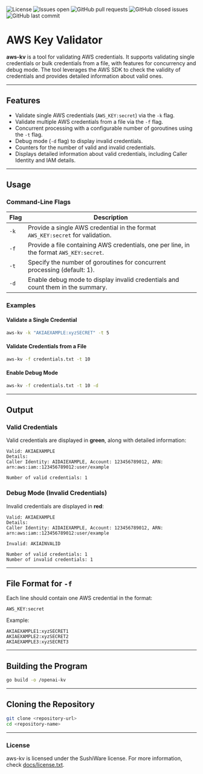 ![License](https://img.shields.io/badge/license-sushiware-red)
![Issues open](https://img.shields.io/github/issues/crashbrz/aws-kv)
![GitHub pull requests](https://img.shields.io/github/issues-pr-raw/crashbrz/aws-kv)
![GitHub closed issues](https://img.shields.io/github/issues-closed-raw/crashbrz/aws-kv)
![GitHub last commit](https://img.shields.io/github/last-commit/crashbrz/aws-kv)

# AWS Key Validator

**aws-kv** is a tool for validating AWS credentials. It supports validating single credentials or bulk credentials from a file, with features for concurrency and debug mode. The tool leverages the AWS SDK to check the validity of credentials and provides detailed information about valid ones.

---

## Features

- Validate single AWS credentials (`AWS_KEY:secret`) via the `-k` flag.
- Validate multiple AWS credentials from a file via the `-f` flag.
- Concurrent processing with a configurable number of goroutines using the `-t` flag.
- Debug mode (`-d` flag) to display invalid credentials.
- Counters for the number of valid and invalid credentials.
- Displays detailed information about valid credentials, including Caller Identity and IAM details.

---

## Usage

### Command-Line Flags

| Flag      | Description                                                                                   |
|-----------|-----------------------------------------------------------------------------------------------|
| `-k`      | Provide a single AWS credential in the format `AWS_KEY:secret` for validation.                |
| `-f`      | Provide a file containing AWS credentials, one per line, in the format `AWS_KEY:secret`.      |
| `-t`      | Specify the number of goroutines for concurrent processing (default: 1).                      |
| `-d`      | Enable debug mode to display invalid credentials and count them in the summary.               |

### Examples

#### Validate a Single Credential
```bash
aws-kv -k "AKIAEXAMPLE:xyzSECRET" -t 5
```

#### Validate Credentials from a File
```bash
aws-kv -f credentials.txt -t 10
```

#### Enable Debug Mode
```bash
aws-kv -f credentials.txt -t 10 -d
```

---

## Output

### Valid Credentials

Valid credentials are displayed in **green**, along with detailed information:
```plaintext
Valid: AKIAEXAMPLE
Details:
Caller Identity: AIDAIEXAMPLE, Account: 123456789012, ARN: arn:aws:iam::123456789012:user/example

Number of valid credentials: 1
```

### Debug Mode (Invalid Credentials)
Invalid credentials are displayed in **red**:
```plaintext
Valid: AKIAEXAMPLE
Details:
Caller Identity: AIDAIEXAMPLE, Account: 123456789012, ARN: arn:aws:iam::123456789012:user/example

Invalid: AKIAINVALID

Number of valid credentials: 1
Number of invalid credentials: 1
```

---

## File Format for `-f`

Each line should contain one AWS credential in the format:
```plaintext
AWS_KEY:secret
```

Example:
```plaintext
AKIAEXAMPLE1:xyzSECRET1
AKIAEXAMPLE2:xyzSECRET2
AKIAEXAMPLE3:xyzSECRET3
```

---

## Building the Program
```bash
go build -o /openai-kv
```

---

## Cloning the Repository
```bash
git clone <repository-url>
cd <repository-name>
```

---

### License

aws-kv is licensed under the SushiWare license. For more information, check [docs/license.txt](docs/license.txt).
